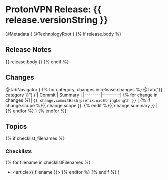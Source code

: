 # ProtonVPN Release: {{ release.versionString }}
@Metadata {
    @TechnologyRoot
}
{% if release.body %}
## Release Notes

{{ release.body }}
{% endif %}
## Changes
@TabNavigator {
{% for category, changes in release.changes %}
    @Tab("{{ category }}") {
        | Commit | Summary |
        |--------|---------|
        {% for change in changes %}| `{{ change.commitHash|prefix:oidStringLength }}` | {% if change.scope %}{{ change.scope }}: {% endif %}{{ change.summary }} |
        {% endfor %}
    }
{% endfor %}
## Topics
{% if checklist_filenames %}
### Checklists
{% for filename in checklistFilenames %}
- <article:{{ filename }}>
{% endfor %}
{% endif %}
}
